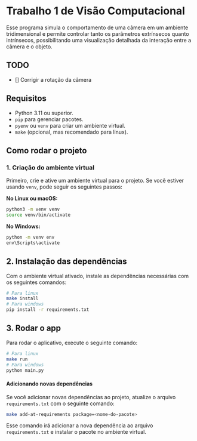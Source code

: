 # Trabalho 1 de Visão Computacional

Esse programa simula o comportamento de uma câmera em um ambiente tridimensional e permite controlar tanto os parâmetros extrínsecos quanto intrínsecos, possibilitando uma visualização detalhada da interação entre a câmera e o objeto.

## TODO
- [] Corrigir a rotação da câmera

## Requisitos

- Python 3.11 ou superior.
- `pip` para gerenciar pacotes.
- `pyenv` ou `venv` para criar um ambiente virtual.
- `make` (opcional, mas recomendado para linux).

## Como rodar o projeto

### 1. Criação do ambiente virtual

Primeiro, crie e ative um ambiente virtual para o projeto. Se você estiver usando `venv`, pode seguir os seguintes passos:

**No Linux ou macOS:**

```bash
python3 -m venv venv
source venv/bin/activate
```

**No Windows:**

```cmd
python -m venv env
env\Scripts\activate
```
## 2. Instalação das dependências

Com o ambiente virtual ativado, instale as dependências necessárias com os seguintes comandos:

```bash
# Para linux
make install
# Para windows
pip install -r requirements.txt
```
## 3. Rodar o app

Para rodar o aplicativo, execute o seguinte comando:

```bash
# Para linux
make run
# Para windows
python main.py
```

#### Adicionando novas dependências

Se você adicionar novas dependências ao projeto, atualize o arquivo `requirements.txt` com o seguinte comando:

```bash
make add-at-requirements package=<nome-do-pacote>
```
Esse comando irá adicionar a nova dependência ao arquivo `requirements.txt` e instalar o pacote no ambiente virtual.
